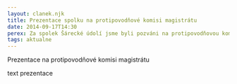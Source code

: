 ```yaml
---
layout: clanek.njk
title: Prezentace spolku na protipovodňové komisi magistrátu
date: 2014-09-17T14:30
perex: Za spolek Šárecké údolí jsme byli pozváni na protipovodňovou komisi magistrátu, kde jsme prezentovali projekt protipovodňové ochrany Dolní Šárky a žádost o prověření a realizaci projektu.
tags: aktualne
---
```


Prezentace na protipovodňové komisi magistrátu
 
text prezentace